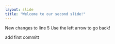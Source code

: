 ```yaml
---
layout: slide
title: "Welcome to our second slide!"
---
```

New changes to line 5 
Use the left arrow to go back!

add first committ 
